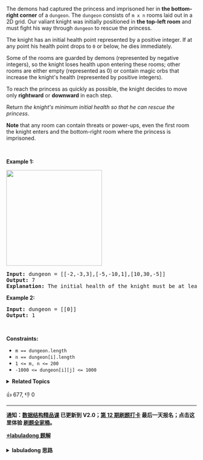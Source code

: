 <p>The demons had captured the princess and imprisoned her in <strong>the bottom-right corner</strong> of a <code>dungeon</code>. The <code>dungeon</code> consists of <code>m x n</code> rooms laid out in a 2D grid. Our valiant knight was initially positioned in <strong>the top-left room</strong> and must fight his way through <code>dungeon</code> to rescue the princess.</p>

<p>The knight has an initial health point represented by a positive integer. If at any point his health point drops to <code>0</code> or below, he dies immediately.</p>

<p>Some of the rooms are guarded by demons (represented by negative integers), so the knight loses health upon entering these rooms; other rooms are either empty (represented as 0) or contain magic orbs that increase the knight's health (represented by positive integers).</p>

<p>To reach the princess as quickly as possible, the knight decides to move only <strong>rightward</strong> or <strong>downward</strong> in each step.</p>

<p>Return <em>the knight's minimum initial health so that he can rescue the princess</em>.</p>

<p><strong>Note</strong> that any room can contain threats or power-ups, even the first room the knight enters and the bottom-right room where the princess is imprisoned.</p>

<p>&nbsp;</p> 
<p><strong class="example">Example 1:</strong></p> 
<img alt="" src="https://assets.leetcode.com/uploads/2021/03/13/dungeon-grid-1.jpg" style="width: 253px; height: 253px;" /> 
<pre>
<strong>Input:</strong> dungeon = [[-2,-3,3],[-5,-10,1],[10,30,-5]]
<strong>Output:</strong> 7
<strong>Explanation:</strong> The initial health of the knight must be at least 7 if he follows the optimal path: RIGHT-&gt; RIGHT -&gt; DOWN -&gt; DOWN.
</pre>

<p><strong class="example">Example 2:</strong></p>

<pre>
<strong>Input:</strong> dungeon = [[0]]
<strong>Output:</strong> 1
</pre>

<p>&nbsp;</p> 
<p><strong>Constraints:</strong></p>

<ul> 
 <li><code>m == dungeon.length</code></li> 
 <li><code>n == dungeon[i].length</code></li> 
 <li><code>1 &lt;= m, n &lt;= 200</code></li> 
 <li><code>-1000 &lt;= dungeon[i][j] &lt;= 1000</code></li> 
</ul>

<details><summary><strong>Related Topics</strong></summary>数组 | 动态规划 | 矩阵</details><br>

<div>👍 677, 👎 0</div>

<div id="labuladong"><hr>

**通知：[数据结构精品课](https://aep.h5.xeknow.com/s/1XJHEO) 已更新到 V2.0；[第 12 期刷题打卡](https://mp.weixin.qq.com/s/eUG2OOzY3k_ZTz-CFvtv5Q) 最后一天报名；点击这里体验 [刷题全家桶](https://labuladong.gitee.io/algo/images/others/%E5%85%A8%E5%AE%B6%E6%A1%B6.jpg)。**



<p><strong><a href="https://labuladong.github.io/article?qno=174" target="_blank">⭐️labuladong 题解</a></strong></p>
<details><summary><strong>labuladong 思路</strong></summary>

## 基本思路

`dp` 函数的定义：**从 `grid[i][j]` 到达终点（右下角）所需的最少生命值是 `dp(grid, i, j)`**。

我们想求 `dp(0, 0)`，那就应该试图通过 `dp(i, j+1)` 和 `dp(i+1, j)` 推导出 `dp(i, j)`，这样才能不断逼近 base case，正确进行状态转移。

状态转移方程：

```java
int res = min(
    dp(i + 1, j),
    dp(i, j + 1)
) - grid[i][j];

dp(i, j) = res <= 0 ? 1 : res;
```

**详细题解：[动态规划帮我通关了《魔塔》](https://labuladong.github.io/article/fname.html?fname=魔塔)**

**标签：[二维动态规划](https://mp.weixin.qq.com/mp/appmsgalbum?__biz=MzAxODQxMDM0Mw==&action=getalbum&album_id=2122017695998050308)，二维矩阵，[动态规划](https://mp.weixin.qq.com/mp/appmsgalbum?__biz=MzAxODQxMDM0Mw==&action=getalbum&album_id=1318881141113536512)**

## 解法代码

```java
class Solution {

    public int calculateMinimumHP(int[][] grid) {
        int m = grid.length;
        int n = grid[0].length;
        // 备忘录中都初始化为 -1
        memo = new int[m][n];
        for (int[] row : memo) {
            Arrays.fill(row, -1);
        }

        return dp(grid, 0, 0);
    }

    // 备忘录，消除重叠子问题
    int[][] memo;

    /* 定义：从 (i, j) 到达右下角，需要的初始血量至少是多少 */
    int dp(int[][] grid, int i, int j) {
        int m = grid.length;
        int n = grid[0].length;
        // base case
        if (i == m - 1 && j == n - 1) {
            return grid[i][j] >= 0 ? 1 : -grid[i][j] + 1;
        }
        if (i == m || j == n) {
            return Integer.MAX_VALUE;
        }
        // 避免重复计算
        if (memo[i][j] != -1) {
            return memo[i][j];
        }
        // 状态转移逻辑
        int res = Math.min(
                dp(grid, i, j + 1),
                dp(grid, i + 1, j)
        ) - grid[i][j];
        // 骑士的生命值至少为 1
        memo[i][j] = res <= 0 ? 1 : res;

        return memo[i][j];
    }
}
```

</details>
</div>



